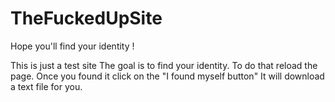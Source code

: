 # TheFuckedUpSite
Hope you'll find your identity !

This is just a test site
The goal is to find your identity. To do that reload the page.
Once you found it click on the "I found myself button"
It will download a text file for you.
